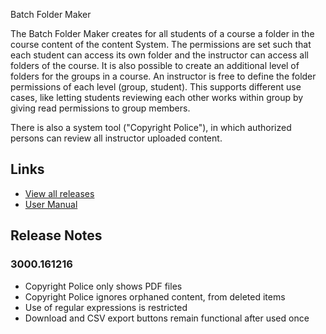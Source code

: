 Batch Folder Maker

The Batch Folder Maker creates for all students of a course a folder in the course content of the content System. The permissions are set such that each
student can access its own folder and the instructor can access all folders of the course. It is also possible to create an additional level of folders for the groups in a course. An instructor is free to define the folder permissions of each level (group, student). This supports different use cases, like letting students reviewing each other works within group by giving read permissions to group members.

There is also a system tool ("Copyright Police"), in which authorized persons can review all instructor uploaded content.

## Links
- [View all releases](https://github.com/rijksuniversiteit-groningen/b2-BatchFolderMaker/releases)
- [User Manual](UserManual.pdf)

## Release Notes

### 3000.161216

- Copyright Police only shows PDF files
- Copyright Police ignores orphaned content, from deleted items
- Use of regular expressions is restricted
- Download and CSV export buttons remain functional after used once
